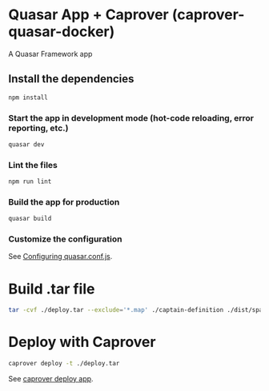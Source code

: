 # Quasar App + Caprover (caprover-quasar-docker)

A Quasar Framework app

## Install the dependencies
```bash
npm install
```

### Start the app in development mode (hot-code reloading, error reporting, etc.)
```bash
quasar dev
```

### Lint the files
```bash
npm run lint
```

### Build the app for production
```bash
quasar build
```

### Customize the configuration
See [Configuring quasar.conf.js](https://v2.quasar.dev/quasar-cli/quasar-conf-js).


# Build .tar file
```bash
tar -cvf ./deploy.tar --exclude='*.map' ./captain-definition ./dist/spa/*
```



# Deploy with Caprover
```bash
caprover deploy -t ./deploy.tar
```

See [caprover deploy app](https://caprover.com/docs/recipe-deploy-create-react-app.html).

